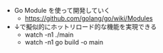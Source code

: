 * Go Module を使って開発していく
  * https://github.com/golang/go/wiki/Modules
* ↓で擬似的にホットリロード的な機能を実現できる
  * watch -n1 ./main
  * watch -n1 go build -o main
